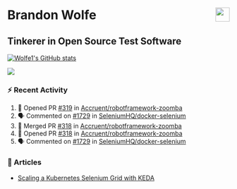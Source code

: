 Brandon Wolfe <a href="https://www.linkedin.com/in/brandon-wolfe1" target="_blank" rel="noreferrer"><img src="https://raw.githubusercontent.com/danielcranney/readme-generator/main/public/icons/socials/linkedin.svg" width="32" height="32" align="right"/></a>
==============================
Tinkerer in Open Source Test Software
-----------------------------

<p align="left"><a href="http://www.github.com/Wolfe1"><img src="https://github-readme-stats.vercel.app/api?username=Wolfe1&show_icons=true&hide=&count_private=true&title_color=0891b2&text_color=ffffff&icon_color=0891b2&bg_color=1c1917&hide_border=true&show_icons=true" alt="Wolfe1's GitHub stats" /></a></p>
<p align="left"><a href="http://www.github.com/Wolfe1"><img src="https://github-readme-streak-stats.herokuapp.com/?user=Wolfe1&stroke=ffffff&background=1c1917&ring=0891b2&fire=0891b2&currStreakNum=ffffff&currStreakLabel=0891b2&sideNums=ffffff&sideLabels=ffffff&dates=ffffff&hide_border=true" /></a></p>

### :zap: Recent Activity
<!--START_SECTION:activity-->
1. 💪 Opened PR [#319](https://github.com/Accruent/robotframework-zoomba/pull/319) in [Accruent/robotframework-zoomba](https://github.com/Accruent/robotframework-zoomba)
2. 🗣 Commented on [#1729](https://github.com/SeleniumHQ/docker-selenium/issues/1729) in [SeleniumHQ/docker-selenium](https://github.com/SeleniumHQ/docker-selenium)
3. 🎉 Merged PR [#318](https://github.com/Accruent/robotframework-zoomba/pull/318) in [Accruent/robotframework-zoomba](https://github.com/Accruent/robotframework-zoomba)
4. 💪 Opened PR [#318](https://github.com/Accruent/robotframework-zoomba/pull/318) in [Accruent/robotframework-zoomba](https://github.com/Accruent/robotframework-zoomba)
5. 🗣 Commented on [#1729](https://github.com/SeleniumHQ/docker-selenium/issues/1729) in [SeleniumHQ/docker-selenium](https://github.com/SeleniumHQ/docker-selenium)
<!--END_SECTION:activity-->

### :newspaper: Articles
- [Scaling a Kubernetes Selenium Grid with KEDA](https://www.linkedin.com/pulse/scaling-kubernetes-selenium-grid-keda-brandon-wolfe)
